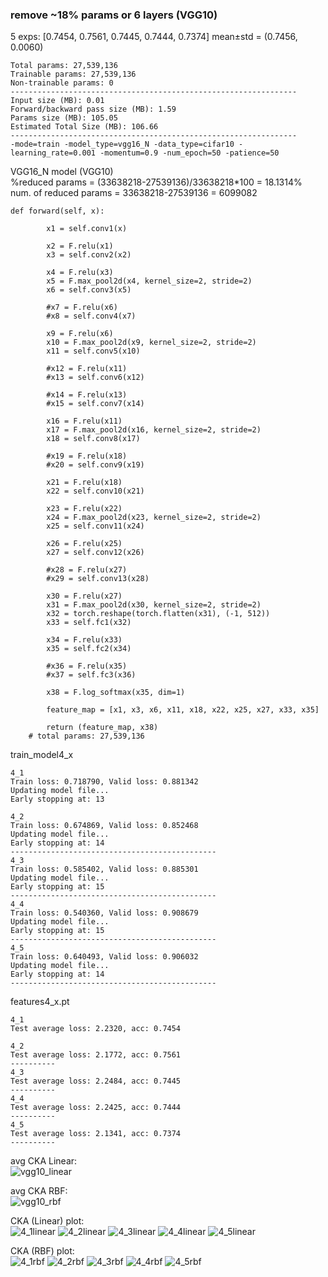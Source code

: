 ### remove ~18% params or 6 layers (VGG10)
5 exps: [0.7454, 0.7561, 0.7445, 0.7444, 0.7374] mean±std = (0.7456, 0.0060)
```
Total params: 27,539,136
Trainable params: 27,539,136
Non-trainable params: 0
----------------------------------------------------------------
Input size (MB): 0.01
Forward/backward pass size (MB): 1.59
Params size (MB): 105.05
Estimated Total Size (MB): 106.66
----------------------------------------------------------------
-mode=train -model_type=vgg16_N -data_type=cifar10 -learning_rate=0.001 -momentum=0.9 -num_epoch=50 -patience=50
```
VGG16_N model (VGG10) <br>
%reduced params = (33638218-27539136)/33638218\*100 = 18.1314%<br>
num. of reduced params = 33638218-27539136 = 6099082
```
def forward(self, x):
        
        x1 = self.conv1(x)
        
        x2 = F.relu(x1)
        x3 = self.conv2(x2)
        
        x4 = F.relu(x3)
        x5 = F.max_pool2d(x4, kernel_size=2, stride=2)
        x6 = self.conv3(x5)
        
        #x7 = F.relu(x6)
        #x8 = self.conv4(x7)
        
        x9 = F.relu(x6)
        x10 = F.max_pool2d(x9, kernel_size=2, stride=2)
        x11 = self.conv5(x10)
        
        #x12 = F.relu(x11)
        #x13 = self.conv6(x12)
        
        #x14 = F.relu(x13)
        #x15 = self.conv7(x14)
        
        x16 = F.relu(x11)
        x17 = F.max_pool2d(x16, kernel_size=2, stride=2)
        x18 = self.conv8(x17)
        
        #x19 = F.relu(x18)
        #x20 = self.conv9(x19)
        
        x21 = F.relu(x18)
        x22 = self.conv10(x21)
        
        x23 = F.relu(x22)
        x24 = F.max_pool2d(x23, kernel_size=2, stride=2)
        x25 = self.conv11(x24)
        
        x26 = F.relu(x25)
        x27 = self.conv12(x26)
        
        #x28 = F.relu(x27)
        #x29 = self.conv13(x28)
        
        x30 = F.relu(x27)
        x31 = F.max_pool2d(x30, kernel_size=2, stride=2)
        x32 = torch.reshape(torch.flatten(x31), (-1, 512))
        x33 = self.fc1(x32)
        
        x34 = F.relu(x33)
        x35 = self.fc2(x34)
        
        #x36 = F.relu(x35)
        #x37 = self.fc3(x36)
        
        x38 = F.log_softmax(x35, dim=1)
        
        feature_map = [x1, x3, x6, x11, x18, x22, x25, x27, x33, x35]
        
        return (feature_map, x38)
    # total params: 27,539,136
```
train_model4_x
```
4_1
Train loss: 0.718790, Valid loss: 0.881342
Updating model file...
Early stopping at: 13

4_2
Train loss: 0.674869, Valid loss: 0.852468
Updating model file...
Early stopping at: 14
----------------------------------------------
4_3
Train loss: 0.585402, Valid loss: 0.885301
Updating model file...
Early stopping at: 15
----------------------------------------------
4_4
Train loss: 0.540360, Valid loss: 0.908679
Updating model file...
Early stopping at: 15
----------------------------------------------
4_5
Train loss: 0.640493, Valid loss: 0.906032
Updating model file...
Early stopping at: 14
----------------------------------------------
```
features4_x.pt
```
4_1
Test average loss: 2.2320, acc: 0.7454

4_2
Test average loss: 2.1772, acc: 0.7561
----------
4_3
Test average loss: 2.2484, acc: 0.7445
----------
4_4
Test average loss: 2.2425, acc: 0.7444
----------
4_5
Test average loss: 2.1341, acc: 0.7374
----------
```
avg CKA Linear:<br>
![vgg10_linear](vgg10_linear.png)

avg CKA RBF: <br>
![vgg10_rbf](vgg10_rbf.png)

CKA (Linear) plot:<br>
![4_1linear](4_1linear.png) ![4_2linear](4_2linear.png) ![4_3linear](4_3linear.png) ![4_4linear](4_4linear.png) ![4_5linear](4_5linear.png)

CKA (RBF) plot:<br>
![4_1rbf](4_1rbf.png) ![4_2rbf](4_2rbf.png) ![4_3rbf](4_3rbf.png) ![4_4rbf](4_4rbf.png) ![4_5rbf](4_5rbf.png)
